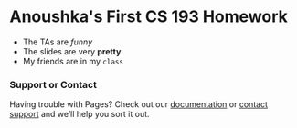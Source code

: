 # Anoushka's First CS 193 Homework

- The TAs are _funny_
- The slides are very **pretty**
- My friends are in my `class`



### Support or Contact

Having trouble with Pages? Check out our [documentation](https://help.github.com/categories/github-pages-basics/) or [contact support](https://github.com/contact) and we’ll help you sort it out.

